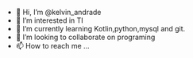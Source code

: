 - 👋 Hi, I’m @kelvin_andrade
- 👀 I’m interested in TI
- 🌱 I’m currently learning Kotlin,python,mysql and git.
- 💞️ I’m looking to collaborate on programing
- 📫 How to reach me ...

<!---
kelvin_andrade/kelvin_andrade is a ✨ special ✨ repository because its `README.md` (this file) appears on your GitHub profile.
You can click the Preview link to take a look at your changes.
--->
